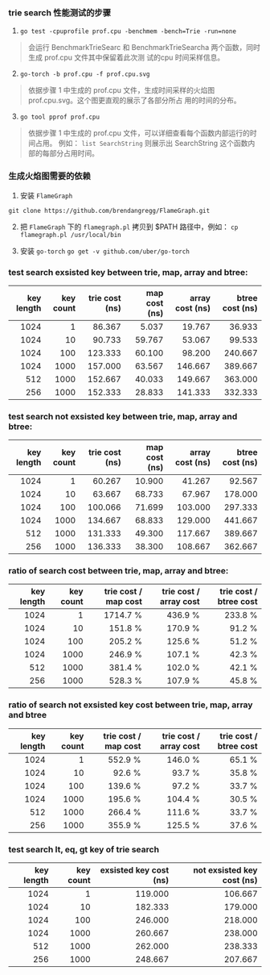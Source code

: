 ### trie search 性能测试的步骤

1. `go test -cpuprofile prof.cpu -benchmem -bench=Trie -run=none`

> 会运行 BenchmarkTrieSearc 和 BenchmarkTrieSearcha 两个函数，同时生成 prof.cpu 文件其中保留着此次测
> 试的cpu 时间采样信息。

2. `go-torch -b prof.cpu -f prof.cpu.svg`

> 依据步骤 1 中生成的 prof.cpu 文件，生成时间采样的火焰图 prof.cpu.svg。这个图更直观的展示了各部分所占
> 用的时间的分布。

3. `go tool pprof prof.cpu`

> 依据步骤 1 中生成的 prof.cpu 文件，可以详细查看每个函数内部运行的时间占用。
> 例如： `list SearchString` 则展示出 SearchString 这个函数内部的每部分占用时间。

### 生成火焰图需要的依赖

1. 安装 `FlameGraph`

`git clone https://github.com/brendangregg/FlameGraph.git`

2. 把 `FlameGraph` 下的 `flamegraph.pl` 拷贝到 $PATH 路径中，例如：
`cp flamegraph.pl /usr/local/bin`

3. 安装 `go-torch`
`go get -v github.com/uber/go-torch`


### test search exsisted key between trie, map, array and btree:

| key length | key count | trie cost (ns) | map cost (ns) | array cost (ns) | btree cost (ns) |
| ---:       | ---:      | ---:           | ---:          | ---:            | ---:            |
| 1024       | 1         | 86.367         | 5.037         | 19.767          | 36.933          |
| 1024       | 10        | 90.733         | 59.767        | 53.067          | 99.533          |
| 1024       | 100       | 123.333        | 60.100        | 98.200          | 240.667         |
| 1024       | 1000      | 157.000        | 63.567        | 146.667         | 389.667         |
| 512        | 1000      | 152.667        | 40.033        | 149.667         | 363.000         |
| 256        | 1000      | 152.333        | 28.833        | 141.333         | 332.333         |

### test search not exsisted key between trie, map, array and btree:

| key length | key count | trie cost (ns) | map cost (ns) | array cost (ns) | btree cost (ns) |
| ---:       | ---:      | ---:           | ---:          | ---:            | ---:            |
| 1024       | 1         | 60.267         | 10.900        | 41.267          | 92.567          |
| 1024       | 10        | 63.667         | 68.733        | 67.967          | 178.000         |
| 1024       | 100       | 100.066        | 71.699        | 103.000         | 297.333         |
| 1024       | 1000      | 134.667        | 68.833        | 129.000         | 441.667         |
| 512        | 1000      | 131.333        | 49.300        | 117.667         | 389.667         |
| 256        | 1000      | 136.333        | 38.300        | 108.667         | 362.667         |

### ratio of search cost between trie, map, array and btree:

| key length | key count | trie cost / map cost | trie cost / array cost | trie cost / btree cost |
| ---:       | ---:      | ---:                 | ---:                   | ---:                   |
| 1024       | 1         | 1714.7 %             | 436.9 %                | 233.8 %                |
| 1024       | 10        | 151.8 %              | 170.9 %                | 91.2 %                 |
| 1024       | 100       | 205.2 %              | 125.6 %                | 51.2 %                 |
| 1024       | 1000      | 246.9 %              | 107.1 %                | 42.3 %                 |
| 512        | 1000      | 381.4 %              | 102.0 %                | 42.1 %                 |
| 256        | 1000      | 528.3 %              | 107.9 %                | 45.8 %                 |

### ratio of search not exsisted key cost between trie, map, array and btree

| key length | key count | trie cost / map cost | trie cost / array cost | trie cost / btree cost |
| ---:       | ---:      | ---:                 | ---:                   | ---:                   |
| 1024       | 1         | 552.9 %              | 146.0 %                | 65.1 %                 |
| 1024       | 10        | 92.6 %               | 93.7 %                 | 35.8 %                 |
| 1024       | 100       | 139.6 %              | 97.2 %                 | 33.7 %                 |
| 1024       | 1000      | 195.6 %              | 104.4 %                | 30.5 %                 |
| 512        | 1000      | 266.4 %              | 111.6 %                | 33.7 %                 |
| 256        | 1000      | 355.9 %              | 125.5 %                | 37.6 %                 |

### test search lt, eq, gt key of trie search

| key length | key count | exsisted key cost (ns) | not exsisted key cost (ns) |
| ---:       | ---:      | ---:                   | ---:                       |
| 1024       | 1         | 119.000                | 106.667                    |
| 1024       | 10        | 182.333                | 179.000                    |
| 1024       | 100       | 246.000                | 218.000                    |
| 1024       | 1000      | 260.667                | 238.000                    |
| 512        | 1000      | 262.000                | 238.333                    |
| 256        | 1000      | 248.667                | 207.667                    |

